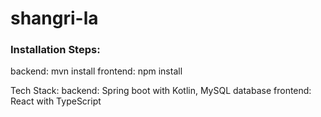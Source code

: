 # shangri-la

### Installation Steps:
backend: mvn install
frontend: npm install

Tech Stack:
backend: Spring boot with Kotlin, MySQL database
frontend: React with TypeScript
